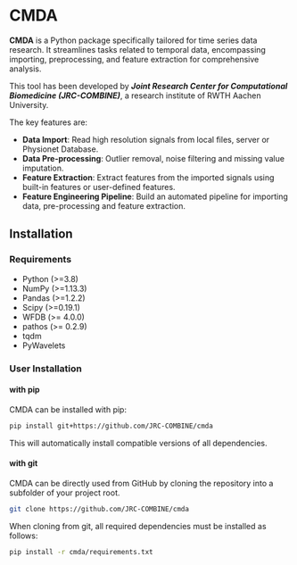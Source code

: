# CMDA

**CMDA**  is a Python package specifically tailored for time series data research. It streamlines tasks related to temporal data, encompassing importing, preprocessing, and feature extraction for comprehensive analysis.

This tool has been developed by ***Joint Research Center for Computational Biomedicine (JRC-COMBINE)***, a research institute of RWTH Aachen University.

The key features are:

* **Data Import**: Read high resolution signals from local files, server or Physionet Database.
* **Data Pre-processing**: Outlier removal, noise filtering and missing value imputation.
* **Feature Extraction**: Extract features from the imported signals using built-in features or user-defined features.
* **Feature Engineering Pipeline**: Build an automated pipeline for importing data, pre-processing and feature extraction.


## Installation

### Requirements
* Python (>=3.8)
* NumPy (>=1.13.3)
* Pandas (>=1.2.2)
* Scipy (>=0.19.1)
* WFDB (>= 4.0.0)
* pathos (>= 0.2.9)
* tqdm
* PyWavelets

### User Installation
#### with pip
CMDA can be installed with pip:
```bash
pip install git+https://github.com/JRC-COMBINE/cmda
```
This will automatically install compatible versions of all dependencies.

#### with git
CMDA can be directly used from GitHub by cloning the repository into a subfolder of your project root.
```bash
git clone https://github.com/JRC-COMBINE/cmda
```
When cloning from git, all required dependencies must be installed as follows:

```bash
pip install -r cmda/requirements.txt
```

